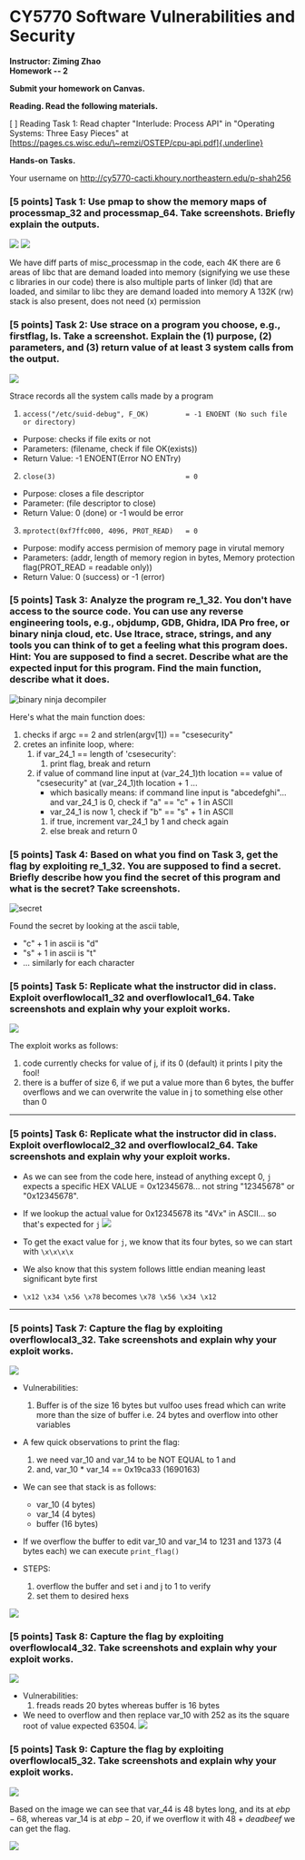 # **CY5770 Software Vulnerabilities and Security**

**Instructor: Ziming Zhao\
Homework -- 2**

**Submit your homework on Canvas.**

**Reading. Read the following materials.**

\[ \] Reading Task 1: Read chapter "Interlude: Process API" in
"Operating Systems: Three Easy Pieces" at
[https://pages.cs.wisc.edu/\~remzi/OSTEP/cpu-api.pdf]{.underline}

**Hands-on Tasks.**

Your username on http://cy5770-cacti.khoury.northeastern.edu/p-shah256

### \[5 points\] Task 1: Use **pmap** to show the memory maps of **processmap_32** and **processmap_64**. Take screenshots. Briefly explain the outputs.
![ ](image.png)
![ ](image-2.png) 

We have diff parts of misc_processmap in the code, each 4K
there are 6 areas of libc that are demand loaded into memory (signifying we use these c libraries in our code)
there is also multiple parts of linker (ld) that are loaded, and similar to libc they are demand loaded into memory
A 132K (rw) stack is also present, does not need (x) permission


### \[5 points\] Task 2: Use **strace** on a program you choose, e.g., **firstflag**, **ls**. Take a screenshot. Explain the (1) purpose, (2) parameters, and (3) return value of at least 3 system calls from the output.
![ ](image-3.png)

Strace records all the system calls made by a program 

1. ```access("/etc/suid-debug", F_OK)         = -1 ENOENT (No such file or directory)```
- Purpose: checks if file exits or not
- Parameters: (filename, check if file OK(exists))
- Return Value: -1 ENOENT(Error NO ENTry)
2. ```close(3)                                = 0```
- Purpose: closes a file descriptor
- Parameter: (file descriptor to close)
- Return Value: 0 (done) or -1 would be error
3. ```mprotect(0xf7ffc000, 4096, PROT_READ)   = 0```
- Purpose: modify access permision of memory page in virutal memory
- Parameters: (addr, length of memory region in bytes, Memory protection flag(PROT_READ = readable only))
- Return Value: 0 (success) or -1 (error)

### \[5 points\] Task 3: Analyze the program **re_1_32**. You don\'t have access to the source code. You can use any reverse engineering tools, e.g., objdump, GDB, Ghidra, IDA Pro free, or binary ninja cloud, etc. Use ltrace, strace, strings, and any tools you can think of to get a feeling what this program does. Hint: You are supposed to find a secret. Describe what are the expected input for this program. Find the main function, describe what it does.
![binary ninja decompiler](image-4.png)

Here's what the main function does: 
1. checks if argc == 2 and strlen(argv[1]) == "csesecurity"
2. cretes an infinite loop, where: 
    1. if var_24_1 == length of 'csesecurity':
        1. print flag, break and return 
    2. if value of command line input at (var_24_1)th location == value of "csesecurity" at (var_24_1)th location + 1 ... 
        - which basically means: if command line input is "abcedefghi"... and var_24_1 is 0, check if "a" == "c" + 1 in ASCII
        - var_24_1 is now 1, check if "b" == "s" + 1 in ASCII
        1. if true, increment var_24_1 by 1 and check again
        2. else break and return 0 

### \[5 points\] Task 4: Based on what you find on Task 3, get the flag by exploiting **re_1_32**. You are supposed to find a secret. Briefly describe how you find the secret of this program and what is the secret? Take screenshots.
![secret](image-5.png)

Found the secret by looking at the ascii table, 
- "c" + 1 in ascii is "d"
- "s" + 1 in ascii is "t"
- ... similarly for each character

### \[5 points\] Task 5: Replicate what the instructor did in class. Exploit **overflowlocal1_32** and **overflowlocal1_64**. Take screenshots and explain why your exploit works.
![ ](image-6.png)

The exploit works as follows: 
1. code currently checks for value of j, if its 0 (default) it prints I pity the fool!
2. there is a buffer of size 6, if we put a value more than 6 bytes, the buffer overflows and we can overwrite the value in j to something else other than 0
---
### \[5 points\] Task 6: Replicate what the instructor did in class. Exploit **overflowlocal2_32** and **overflowlocal2_64**. Take screenshots and explain why your exploit works.
- As we can see from the code here, instead of anything except 0, `j` expects a specific HEX VALUE = 0x12345678... not string "12345678" or "0x12345678".
- If we lookup the actual value for 0x12345678 its "4Vx" in ASCII... so that's expected for `j`
![ ](image-7.png)

- To get the exact value for `j`, we know that its four bytes, so we can start with `\x\x\x\x`
- We also know that this system follows little endian meaning least significant byte first
- `\x12 \x34 \x56 \x78` becomes `\x78 \x56 \x34 \x12`

---
### \[5 points\] Task 7: Capture the flag by exploiting **overflowlocal3_32**. Take screenshots and explain why your exploit works.
![ ](image-8.png)
- Vulnerabilities: 
    1. Buffer is of the size 16 bytes but vulfoo uses fread which can write more than the size of buffer i.e. 24 bytes and overflow into other variables 
- A few quick observations to print the flag:
    1. we need var_10 and var_14 to be NOT EQUAL to 1 and 
    2. and, var_10 * var_14 == 0x19ca33 (1690163)

- We can see that stack is as follows: 
    - var_10 (4 bytes)
    - var_14 (4 bytes)
    - buffer (16 bytes)
- If we overflow the buffer to edit var_10 and var_14 to 1231 and 1373 (4 bytes each) we can execute `print_flag()`
- STEPS: 
    1. overflow the buffer and set i and j to 1 to verify
    2. set them to desired hexs
    
![ ](image-9.png)

### \[5 points\] Task 8: Capture the flag by exploiting **overflowlocal4_32**. Take screenshots and explain why your exploit works.
![](image-11.png)
- Vulnerabilities: 
    1. freads reads 20 bytes whereas buffer is 16 bytes
- We need to overflow and then replace var_10 with 252 as its the square root of value expected 63504.
![](image-10.png)
### \[5 points\] Task 9: Capture the flag by exploiting **overflowlocal5_32**. Take screenshots and explain why your exploit works.

![](image-13.png)

Based on the image we can see that var_44 is 48 bytes long, and its at $ebp - 68$, whereas var_14 is at $ebp-20$, if we overflow it with 48 + $deadbeef$ we can get the flag.

![](image-12.png)
